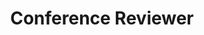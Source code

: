 ---
title: Conference Reviewer
items:
  - organization: Conference on Neural Information Processing Systems (**NeurIPS**)
    date: 
  - organization: International Conference on Machine Learning (**ICML**)
    date: 
  - organization: International Conference on Learning Representations (**ICLR**)
    date: 
  - organization: International Conference on Artificial Intelligence and Statistics (**AISTATS**)
    date: 
  - organization: AAAI Conference on Artificial Intelligence (**AAAI**)
    date: 
  - organization: International Joint Conference on Artificial Intelligence (**IJCAI**)
    date: 
  - organization: Annual Meeting of the Association for Computational Linguistics (**ACL**)
    date: 
  - organization: Conference on Empirical Methods in Natural Language Processing (**EMNLP**)
    date: 
  - organization: IEEE International Conference on Acoustics, Speech, and Signal Processing (**ICASSP**)
    date: 
  - organization: Learning on Graphs Conference (**LoG**)
    date: 
weight: 20
_build:
  render: false
  list: true
---